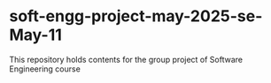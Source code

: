 # soft-engg-project-may-2025-se-May-11

This repository holds contents for the group project of Software Engineering course
